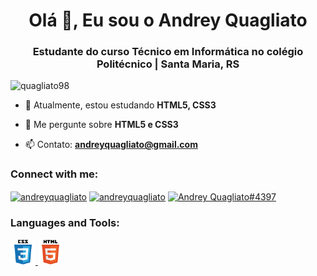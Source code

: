 <h1 align="center">Olá 👋, Eu sou o Andrey Quagliato</h1>
<h3 align="center">Estudante do curso Técnico em Informática no colégio Politécnico | Santa Maria, RS</h3>

<p align="left"> <img src="https://komarev.com/ghpvc/?username=quagliato98&label=Profile%20views&color=0e75b6&style=flat" alt="quagliato98" /> </p>

- 🌱 Atualmente, estou estudando **HTML5, CSS3**

- 💬 Me pergunte sobre **HTML5 e CSS3**

- 📫 Contato: **andreyquagliato@gmail.com**

<h3 align="left">Connect with me:</h3>
<p align="left">
<a href="https://linkedin.com/in/andreyquagliato" target="blank"><img align="center" src="https://raw.githubusercontent.com/rahuldkjain/github-profile-readme-generator/neutral-icons/src/images/icons/Social/linked-in-alt.svg" alt="andreyquagliato" height="30" width="40" /></a>
<a href="https://instagram.com/andreyquagliato" target="blank"><img align="center" src="https://raw.githubusercontent.com/rahuldkjain/github-profile-readme-generator/neutral-icons/src/images/icons/Social/instagram.svg" alt="andreyquagliato" height="30" width="40" /></a>
<a href="https://discord.gg/Andrey Quagliato#4397" target="blank"><img align="center" src="https://raw.githubusercontent.com/rahuldkjain/github-profile-readme-generator/neutral-icons/src/images/icons/Social/discord.svg" alt="Andrey Quagliato#4397" height="30" width="40" /></a>
</p>

<h3 align="left">Languages and Tools:</h3>
<p align="left"> <a href="https://www.w3schools.com/css/" target="_blank"> <img src="https://raw.githubusercontent.com/devicons/devicon/master/icons/css3/css3-original-wordmark.svg" alt="css3" width="40" height="40"/> </a> <a href="https://www.w3.org/html/" target="_blank"> <img src="https://raw.githubusercontent.com/devicons/devicon/master/icons/html5/html5-original-wordmark.svg" alt="html5" width="40" height="40"/> </a> </p>
